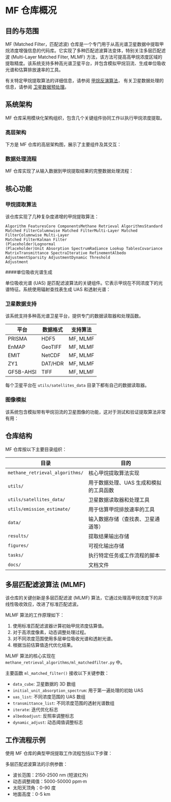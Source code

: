 # MF 仓库概况

## 目的与范围

MF (Matched Filter，匹配滤波) 仓库是一个专门用于从高光谱卫星数据中提取甲烷浓度增强信息的代码库。它实现了多种匹配滤波算法变体，特别关注多层匹配滤波 (Multi-Layer Matched Filter, MLMF) 方法，该方法可提高高甲烷浓度区域的提取精度。该系统支持多种高光谱卫星平台，并包含模拟甲烷羽流、生成单位吸收光谱和估算排放速率的工具。

有关特定甲烷提取算法的详细信息，请参阅 [甲烷反演算法](./Methaneretrieval.md)，
有关卫星数据处理的信息，请参阅 [卫星数据预处理]()。

## 系统架构

MF 仓库采用模块化架构组织，包含几个关键组件协同工作以执行甲烷浓度提取。

### 高层架构

下方是 MF 仓库的高层架构图，展示了主要组件及其交互：

### 数据处理流程

MF 仓库实现了从输入数据到甲烷提取结果的完整数据处理流程：

## 核心功能

### 甲烷提取算法

该仓库实现了几种复杂度递增的甲烷提取算法：

```
Algorithm FeaturesCore ComponentsMethane Retrieval AlgorithmsStandard Matched FilterColumnwise Matched FilterMulti-Layer Matched FilterColumnwise Multi-Layer
Matched FilterKalman Filter
(Placeholder)Lognormal
(Placeholder)Unit Absorption SpectrumRadiance Lookup TablesCovariance MatrixTransmittance SpectraIterative RefinementAlbedo AdjustmentSparsity AdjustmentDynamic Threshold
Adjustment
```

####单位吸收光谱生成

单位吸收光谱 (UAS) 是匹配滤波算法的关键组件。它表示甲烷在不同浓度下的光谱特征。系统使用辐射查找表生成 UAS 和透射光谱：

### 卫星数据支持

该系统支持多种高光谱卫星平台，提供专门的数据读取器和处理函数。

| 平台      | 数据格式    | 支持算法    |
| --------- | ----------- | ----------- |
| PRISMA    | HDF5        | MF, MLMF    |
| EnMAP     | GeoTIFF     | MF, MLMF    |
| EMIT      | NetCDF      | MF, MLMF    |
| ZY1       | DAT/HDR     | MF, MLMF    |
| GF5B-AHSI | TIFF        | MF, MLMF    |

每个卫星平台在 `utils/satellites_data` 目录下都有自己的数据读取器。

### 图像模拟

该系统包含模拟带有甲烷羽流的卫星图像的功能，这对于测试和验证提取算法非常有用：

## 仓库结构

MF 仓库按以下主要目录组织：

| 目录                       | 目的                                       |
| -------------------------- | ------------------------------------------ |
| `methane_retrieval_algorithms/` | 核心甲烷提取算法实现                       |
| `utils/`                   | 用于数据处理、UAS 生成和模拟的工具函数       |
| `utils/satellites_data/`   | 卫星数据读取器和处理工具                   |
| `utils/emission_estimate/` | 用于估算甲烷排放速率的工具                 |
| `data/`                    | 输入数据存储（查找表、卫星通道等）         |
| `results/`                 | 提取结果输出存储                           |
| `figures/`                 | 可视化输出存储                             |
| `tasks/`                   | 执行特定任务或工作流程的脚本               |
| `docs/`                    | 文档文件                                   |

## 多层匹配滤波算法 (MLMF)

该仓库的关键创新是多层匹配滤波 (MLMF) 算法，它通过处理高甲烷浓度下的非线性吸收效应，改进了标准匹配滤波。

MLMF 算法的工作原理如下：

1. 使用标准匹配滤波器计算初始甲烷浓度估算值。
2. 对于高浓度像素，动态调整处理过程。
3. 对不同浓度范围使用多层单位吸收光谱和透射光谱。
4. 根据当前估算值迭代优化结果。

MLMF 算法的核心实现在 `methane_retrieval_algorithms/ml_matchedfilter.py` 中。

主要函数 `ml_matched_filter()` 接收以下关键参数：

- `data_cube`: 卫星数据的 3D 数组
- `initial_unit_absorption_spectrum`: 用于第一遍处理的初始 UAS
- `uas_list`: 不同浓度范围的 UAS 数组
- `transmittance_list`: 不同浓度范围的透射光谱数组
- `iterate`: 迭代优化标志
- `albedoadjust`: 反照率调整标志
- `dynamic_adjust`: 动态阈值调整标志

## 工作流程示例

使用 MF 仓库的典型甲烷提取工作流程包括以下步骤：

多层匹配滤波算法的示例参数：

- 波长范围：2150-2500 nm (短波红外)
- 动态调整阈值：5000-50000 ppm·m
- 太阳天顶角：0-90 度
- 地面高度：0-5 km